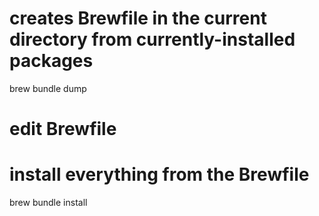 # creates Brewfile in the current directory from currently-installed packages
brew bundle dump
# edit Brewfile
# install everything from the Brewfile
brew bundle install
